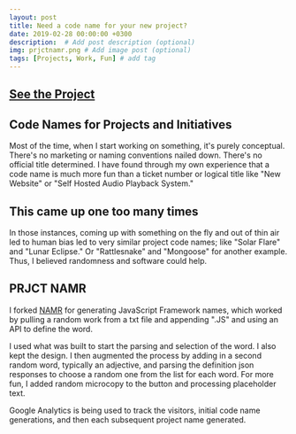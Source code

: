 ```yaml
---
layout: post
title: Need a code name for your new project?
date: 2019-02-28 00:00:00 +0300
description:  # Add post description (optional)
img: prjctnamr.png # Add image post (optional)
tags: [Projects, Work, Fun] # add tag
---
```


## [See the Project](https://kentonh.github.io/ProjectNameGenerator/)

## Code Names for Projects and Initiatives
Most of the time, when I start working on something, it's purely conceptual. There's no marketing or naming conventions nailed down. There's no official title determined. I have found through my own experience that a code name is much more fun than a ticket number or logical title like "New Website" or "Self Hosted Audio Playback System."

## This came up one too many times
In those instances, coming up with something on the fly and out of thin air led to human bias led to very similar project code names; like "Solar Flare" and "Lunar Eclipse." Or "Rattlesnake" and "Mongoose" for another example. Thus, I believed randomness and software could help.

## PRJCT NAMR
I forked [NAMR](https://digisz.github.io/javascriptframeworknamegenerator/) for generating JavaScript Framework names, which worked by pulling a random work from a txt file and appending ".JS" and using an API to define the word.

I used what was built to start the parsing and selection of the word. I also kept the design. I then augmented the process by adding in a second random word, typically an adjective, and parsing the definition json responses to choose a random one from the list for each word. For more fun, I added random microcopy to the button and processing placeholder text.

Google Analytics is being used to track the visitors, initial code name generations, and then each subsequent project name generated.
